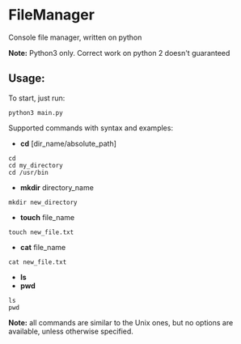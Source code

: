 # FileManager
Console file manager, written on python

**Note:** Python3 only. Correct work on python 2 doesn't guaranteed

## Usage:
To start, just run:

```bashrc
python3 main.py
```

Supported commands with syntax and examples:

- **cd** [dir_name/absolute_path] 
```
cd
cd my_directory
cd /usr/bin
```
- **mkdir** directory_name
```
mkdir new_directory
```
- **touch** file_name
```
touch new_file.txt
```
- **cat** file_name
```
cat new_file.txt
```
- **ls**
- **pwd**
```
ls
pwd
```

**Note:** all commands are similar to the Unix ones, but no options are available, unless otherwise specified.
